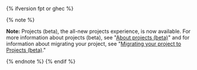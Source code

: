 {% ifversion fpt or ghec %}

{% note %}

**Note:** Projects (beta), the all-new projects experience, is now available. For more information about projects (beta), see "[About projects (beta)](/issues/trying-out-the-new-projects-experience/about-projects)" and for information about migrating your project, see "[Migrating your project to Projects (beta)](/issues/trying-out-the-new-projects-experience/migrating-your-project)."

{% endnote %}
{% endif %}
